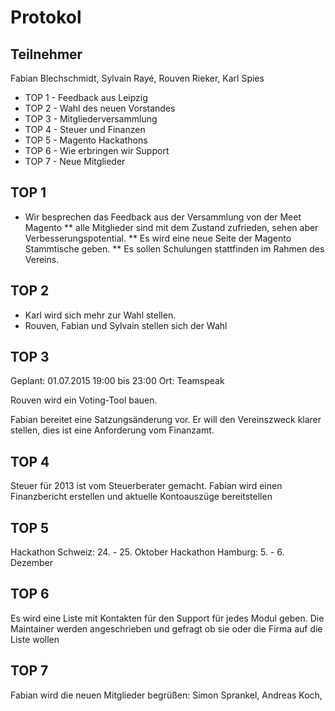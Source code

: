 Protokol
========

Teilnehmer
----------

Fabian Blechschmidt, Sylvain Rayé, Rouven Rieker, Karl Spies

- TOP 1 - Feedback aus Leipzig
- TOP 2 - Wahl des neuen Vorstandes
- TOP 3 - Mitgliederversammlung
- TOP 4 - Steuer und Finanzen
- TOP 5 - Magento Hackathons
- TOP 6 - Wie erbringen wir Support
- TOP 7 - Neue Mitglieder

TOP 1
-----

* Wir besprechen das Feedback aus der Versammlung von der Meet Magento
** alle Mitglieder sind mit dem Zustand zufrieden, sehen aber Verbesserungspotential.
** Es wird eine neue Seite der Magento Stammtische geben.
** Es sollen Schulungen stattfinden im Rahmen des Vereins.


TOP 2
-----

* Karl wird sich mehr zur Wahl stellen.
* Rouven, Fabian und Sylvain stellen sich der Wahl

TOP 3
-----

Geplant: 01.07.2015 19:00 bis 23:00
Ort: Teamspeak

Rouven wird ein Voting-Tool bauen.

Fabian bereitet eine Satzungsänderung vor. Er will den Vereinszweck klarer stellen, dies ist eine Anforderung vom Finanzamt.

TOP 4
-----

Steuer für 2013 ist vom Steuerberater gemacht. Fabian wird einen Finanzbericht erstellen und aktuelle Kontoauszüge bereitstellen

TOP 5
-----

Hackathon Schweiz: 24. - 25. Oktober
Hackathon Hamburg: 5. - 6. Dezember

TOP 6
-----

Es wird eine Liste mit Kontakten für den Support für jedes Modul geben. Die Maintainer werden angeschrieben und gefragt ob sie oder die Firma auf die Liste wollen

TOP 7
-----

Fabian wird die neuen Mitglieder begrüßen: Simon Sprankel, Andreas Koch, 
